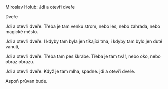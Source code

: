 Miroslav Holub:
Jdi a otevři dveře

Dveře

Jdi a otevři dveře.
           Třeba je tam venku
           strom, nebo les,
           nebo zahrada,
           nebo magické město.

Jdi a otevři dveře.
           I kdyby tam byla jen
           tíkající tma,
           i kdyby tam bylo jen
           duté vanutí,


Jdi a otevři dveře.
           Třeba tam pes škrabe.
           Třeba je tam tvář,
           nebo oko,
           nebo obraz
           obrazu.

Jdi a otevři dveře.
           Když je tam mlha,
           spadne.
jdi a otevři dveře.

Aspoň
průvan
bude. 

